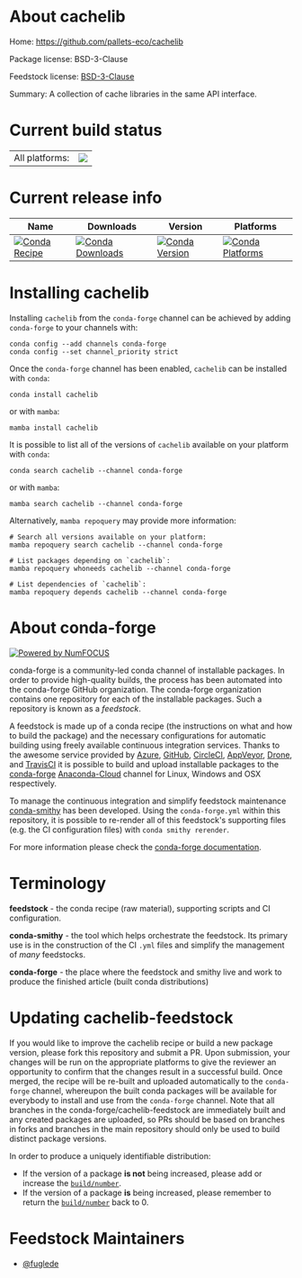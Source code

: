 About cachelib
==============

Home: https://github.com/pallets-eco/cachelib

Package license: BSD-3-Clause

Feedstock license: [BSD-3-Clause](https://github.com/conda-forge/cachelib-feedstock/blob/main/LICENSE.txt)

Summary: A collection of cache libraries in the same API interface.

Current build status
====================


<table><tr><td>All platforms:</td>
    <td>
      <a href="https://dev.azure.com/conda-forge/feedstock-builds/_build/latest?definitionId=10835&branchName=main">
        <img src="https://dev.azure.com/conda-forge/feedstock-builds/_apis/build/status/cachelib-feedstock?branchName=main">
      </a>
    </td>
  </tr>
</table>

Current release info
====================

| Name | Downloads | Version | Platforms |
| --- | --- | --- | --- |
| [![Conda Recipe](https://img.shields.io/badge/recipe-cachelib-green.svg)](https://anaconda.org/conda-forge/cachelib) | [![Conda Downloads](https://img.shields.io/conda/dn/conda-forge/cachelib.svg)](https://anaconda.org/conda-forge/cachelib) | [![Conda Version](https://img.shields.io/conda/vn/conda-forge/cachelib.svg)](https://anaconda.org/conda-forge/cachelib) | [![Conda Platforms](https://img.shields.io/conda/pn/conda-forge/cachelib.svg)](https://anaconda.org/conda-forge/cachelib) |

Installing cachelib
===================

Installing `cachelib` from the `conda-forge` channel can be achieved by adding `conda-forge` to your channels with:

```
conda config --add channels conda-forge
conda config --set channel_priority strict
```

Once the `conda-forge` channel has been enabled, `cachelib` can be installed with `conda`:

```
conda install cachelib
```

or with `mamba`:

```
mamba install cachelib
```

It is possible to list all of the versions of `cachelib` available on your platform with `conda`:

```
conda search cachelib --channel conda-forge
```

or with `mamba`:

```
mamba search cachelib --channel conda-forge
```

Alternatively, `mamba repoquery` may provide more information:

```
# Search all versions available on your platform:
mamba repoquery search cachelib --channel conda-forge

# List packages depending on `cachelib`:
mamba repoquery whoneeds cachelib --channel conda-forge

# List dependencies of `cachelib`:
mamba repoquery depends cachelib --channel conda-forge
```


About conda-forge
=================

[![Powered by
NumFOCUS](https://img.shields.io/badge/powered%20by-NumFOCUS-orange.svg?style=flat&colorA=E1523D&colorB=007D8A)](https://numfocus.org)

conda-forge is a community-led conda channel of installable packages.
In order to provide high-quality builds, the process has been automated into the
conda-forge GitHub organization. The conda-forge organization contains one repository
for each of the installable packages. Such a repository is known as a *feedstock*.

A feedstock is made up of a conda recipe (the instructions on what and how to build
the package) and the necessary configurations for automatic building using freely
available continuous integration services. Thanks to the awesome service provided by
[Azure](https://azure.microsoft.com/en-us/services/devops/), [GitHub](https://github.com/),
[CircleCI](https://circleci.com/), [AppVeyor](https://www.appveyor.com/),
[Drone](https://cloud.drone.io/welcome), and [TravisCI](https://travis-ci.com/)
it is possible to build and upload installable packages to the
[conda-forge](https://anaconda.org/conda-forge) [Anaconda-Cloud](https://anaconda.org/)
channel for Linux, Windows and OSX respectively.

To manage the continuous integration and simplify feedstock maintenance
[conda-smithy](https://github.com/conda-forge/conda-smithy) has been developed.
Using the ``conda-forge.yml`` within this repository, it is possible to re-render all of
this feedstock's supporting files (e.g. the CI configuration files) with ``conda smithy rerender``.

For more information please check the [conda-forge documentation](https://conda-forge.org/docs/).

Terminology
===========

**feedstock** - the conda recipe (raw material), supporting scripts and CI configuration.

**conda-smithy** - the tool which helps orchestrate the feedstock.
                   Its primary use is in the construction of the CI ``.yml`` files
                   and simplify the management of *many* feedstocks.

**conda-forge** - the place where the feedstock and smithy live and work to
                  produce the finished article (built conda distributions)


Updating cachelib-feedstock
===========================

If you would like to improve the cachelib recipe or build a new
package version, please fork this repository and submit a PR. Upon submission,
your changes will be run on the appropriate platforms to give the reviewer an
opportunity to confirm that the changes result in a successful build. Once
merged, the recipe will be re-built and uploaded automatically to the
`conda-forge` channel, whereupon the built conda packages will be available for
everybody to install and use from the `conda-forge` channel.
Note that all branches in the conda-forge/cachelib-feedstock are
immediately built and any created packages are uploaded, so PRs should be based
on branches in forks and branches in the main repository should only be used to
build distinct package versions.

In order to produce a uniquely identifiable distribution:
 * If the version of a package **is not** being increased, please add or increase
   the [``build/number``](https://docs.conda.io/projects/conda-build/en/latest/resources/define-metadata.html#build-number-and-string).
 * If the version of a package **is** being increased, please remember to return
   the [``build/number``](https://docs.conda.io/projects/conda-build/en/latest/resources/define-metadata.html#build-number-and-string)
   back to 0.

Feedstock Maintainers
=====================

* [@fuglede](https://github.com/fuglede/)

